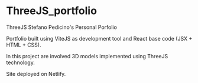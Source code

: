 # ThreeJS_portfolio
ThreeJS Stefano Pedicino's Personal Porfolio

Portfolio built using ViteJS as development tool and React base code (JSX + HTML + CSS).

In this project are involved 3D models implemented using ThreeJS technology.

Site deployed on Netlify.
